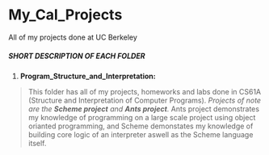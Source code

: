 # My_Cal_Projects
All of my projects done at UC Berkeley

##### SHORT DESCRIPTION OF EACH FOLDER  #####

1) **Program_Structure_and_Interpretation:**
> This folder has all of my projects, homeworks and labs done in CS61A (Structure and Interpretation of Computer Programs). *Projects of note are the __Scheme project__ and __Ants project__.*
Ants project demonstrates my knowledge of programming on a large scale project using object orianted programming, and Scheme demonstates my knowledge of building core logic of an interpreter aswell as the Scheme language itself. 
